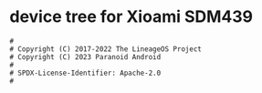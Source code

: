 # device tree for Xioami SDM439 

```
#
# Copyright (C) 2017-2022 The LineageOS Project
# Copyright (C) 2023 Paranoid Android
#
# SPDX-License-Identifier: Apache-2.0
#
```
